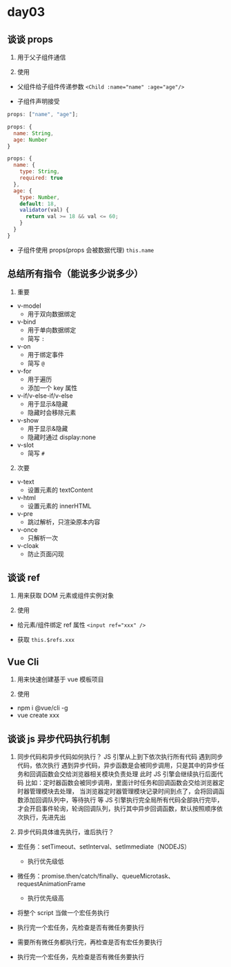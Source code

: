 # day03

## 谈谈 props

1. 用于父子组件通信

2. 使用

- 父组件给子组件传递参数
  `<Child :name="name" :age="age"/>`

- 子组件声明接受

```js
props: ["name", "age"];

props: {
  name: String,
  age: Number
}

props: {
  name: {
    type: String,
    required: true
  },
  age: {
    type: Number,
    default: 18,
    validator(val) {
      return val >= 18 && val <= 60;
    }
  }
}
```

- 子组件使用 props(props 会被数据代理)
  `this.name`

## 总结所有指令（能说多少说多少）

1. 重要

- v-model
  - 用于双向数据绑定
- v-bind
  - 用于单向数据绑定
  - 简写 `:`
- v-on
  - 用于绑定事件
  - 简写 `@`
- v-for
  - 用于遍历
  - 添加一个 key 属性
- v-if/v-else-if/v-else
  - 用于显示&隐藏
  - 隐藏时会移除元素
- v-show
  - 用于显示&隐藏
  - 隐藏时通过 display:none
- v-slot
  - 简写 `#`

2. 次要

- v-text
  - 设置元素的 textContent
- v-html
  - 设置元素的 innerHTML
- v-pre
  - 跳过解析，只渲染原本内容
- v-once
  - 只解析一次
- v-cloak
  - 防止页面闪现

## 谈谈 ref

1. 用来获取 DOM 元素或组件实例对象

2. 使用

- 给元素/组件绑定 ref 属性
  `<input ref="xxx" />`

- 获取
  `this.$refs.xxx`

## Vue Cli

1. 用来快速创建基于 vue 模板项目

2. 使用

- npm i @vue/cli -g
- vue create xxx

## 谈谈 js 异步代码执行机制

1. 同步代码和异步代码如何执行？
   JS 引擎从上到下依次执行所有代码
   遇到同步代码，依次执行
   遇到异步代码，异步函数是会被同步调用，只是其中的异步任务和回调函数会交给浏览器相关模块负责处理
   此时 JS 引擎会继续执行后面代码
   比如：定时器函数会被同步调用，里面计时任务和回调函数会交给浏览器定时器管理模块去处理，
   当浏览器定时器管理模块记录时间到点了，会将回调函数添加回调队列中，等待执行
   等 JS 引擎执行完全局所有代码全部执行完毕，才会开启事件轮询，轮询回调队列，执行其中异步回调函数，默认按照顺序依次执行，先进先出

2. 异步代码具体谁先执行，谁后执行？

- 宏任务：setTimeout、setInterval、setImmediate（NODEJS）
  - 执行优先级低
- 微任务：promise.then/catch/finally、queueMicrotask、requestAnimationFrame
  - 执行优先级高

- 将整个 script 当做一个宏任务执行
- 执行完一个宏任务，先检查是否有微任务要执行
- 需要所有微任务都执行完，再检查是否有宏任务要执行
- 执行完一个宏任务，先检查是否有微任务要执行
